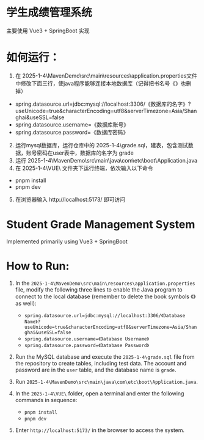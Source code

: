 # 学生成绩管理系统
主要使用 Vue3 + SpringBoot 实现

# 如何运行：
1. 在 2025-1-4\MavenDemo\src\main\resources\application.properties文件中修改下面三行，使java程序能够连接本地数据库（记得把书名号《》也删掉）
  - spring.datasource.url=jdbc:mysql://localhost:3306/《数据库的名字》?useUnicode=true&characterEncoding=utf8&serverTimezone=Asia/Shanghai&useSSL=false
  - spring.datasource.username=《数据库账号》
  - spring.datasource.password=《数据库密码》
2. 运行mysql数据库，运行仓库中的 2025-1-4\grade.sql，建表，包含测试数据，账号密码在user表中，数据库的名字为 grade
3. 运行 2025-1-4\MavenDemo\src\main\java\com\etc\boot\Application.java
4. 在 2025-1-4\VUE\ 文件夹下运行终端，依次输入以下命令
  - pnpm install
  - pnpm dev
5. 在浏览器输入 http://localhost:5173/ 即可访问


# Student Grade Management System
Implemented primarily using Vue3 + SpringBoot

# How to Run:
1. In the `2025-1-4\MavenDemo\src\main\resources\application.properties` file, modify the following three lines to enable the Java program to connect to the local database (remember to delete the book symbols 《》 as well):
   - `spring.datasource.url=jdbc:mysql://localhost:3306/《Database Name》?useUnicode=true&characterEncoding=utf8&serverTimezone=Asia/Shanghai&useSSL=false`
   - `spring.datasource.username=《Database Username》`
   - `spring.datasource.password=《Database Password》`

2. Run the MySQL database and execute the `2025-1-4\grade.sql` file from the repository to create tables, including test data. The account and password are in the `user` table, and the database name is `grade`.

3. Run `2025-1-4\MavenDemo\src\main\java\com\etc\boot\Application.java`.

4. In the `2025-1-4\VUE\` folder, open a terminal and enter the following commands in sequence:
   - `pnpm install`
   - `pnpm dev`

5. Enter `http://localhost:5173/` in the browser to access the system.
